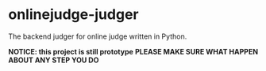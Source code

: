 # onlinejudge-judger

The backend judger for online judge written in Python.

**NOTICE: this project is still prototype**
**PLEASE MAKE SURE WHAT HAPPEN ABOUT ANY STEP YOU DO**